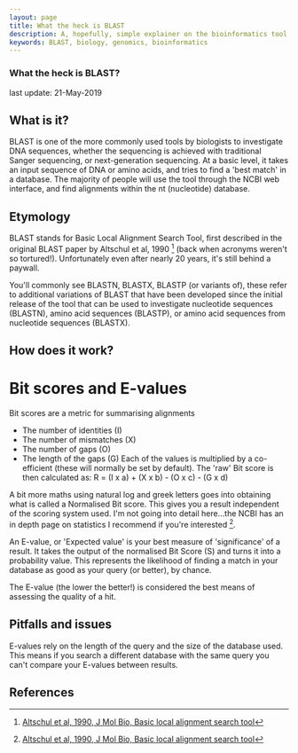 ```yaml
---
layout: page
title: What the heck is BLAST
description: A, hopefully, simple explainer on the bioinformatics tool BLAST
keywords: BLAST, biology, genomics, bioinformatics
---
```


### What the heck is BLAST?
last update: 21-May-2019

## What is it?
BLAST is one of the more commonly used tools by biologists to investigate DNA sequences, whether the sequencing is achieved with traditional Sanger sequencing, or next-generation sequencing. At a basic level, it takes an input sequence of DNA or amino acids, and tries to find a 'best match' in a database. The majority of people will use the tool through the NCBI web interface, and find alignments within the nt (nucleotide) database.

## Etymology
BLAST stands for Basic Local Alignment Search Tool, first described in the original BLAST paper by Altschul et al, 1990 [^1] (back when acronyms weren't so tortured!).
Unfortunately even after nearly 20 years, it's still behind a paywall.

You'll commonly see BLASTN, BLASTX, BLASTP (or variants of), these refer to additional variations of BLAST that have been developed since the initial release of the tool that can be used to investigate nucleotide sequences (BLASTN), amino acid sequences (BLASTP), or amino acid sequences from nucleotide sequences (BLASTX).

## How does it work?



# Bit scores and E-values
Bit scores are a metric for summarising alignments
 - The number of identities (I)
 - The number of mismatches (X)
 - The number of gaps (O)
 - The length of the gaps (G)
Each of the values is multiplied by a co-efficient (these will normally be set by default).
The 'raw' Bit score is then calculated as:
R = (I x a) + (X x b) - (O x c) - (G x d)

A bit more maths using natural log and greek letters goes into obtaining what is called a Normalised Bit score. This gives you a result independent of the scoring system used. I'm not going into detail here...the NCBI has an in depth page on statistics I recommend if you're interested [^1].

An E-value, or 'Expected value' is your best measure of 'significance' of a result.
It takes the output of the normalised Bit Score (S) and turns it into a probability value.
This represents the likelihood of finding a match in your database as good as your query (or better), by chance.

The E-value (the lower the better!) is considered the best means of assessing the quality of a hit.

## Pitfalls and issues


E-values rely on the length of the query and the size of the database used.
This means if you search a different database with the same query you can't compare your E-values between results.
## References

[^1]: [Altschul et al, 1990, J Mol Bio, Basic local alignment search tool](https://www.ncbi.nlm.nih.gov/pubmed/2231712)
[^2]: [The Statistics of Sequence Similarity Scores](https://www.ncbi.nlm.nih.gov/BLAST/tutorial/Altschul-1.html)
